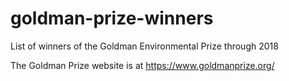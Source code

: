 # goldman-prize-winners
List of winners of the Goldman Environmental Prize through 2018

The Goldman Prize website is at https://www.goldmanprize.org/
